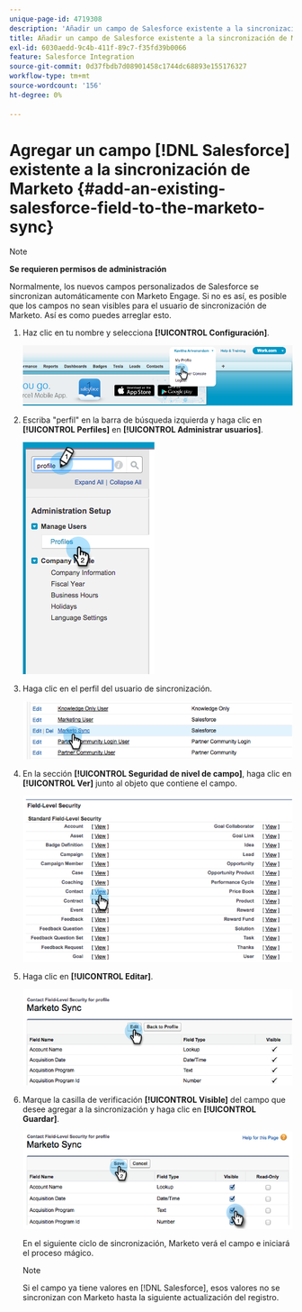 ```yaml
---
unique-page-id: 4719308
description: 'Añadir un campo de Salesforce existente a la sincronización de Marketo: documentos de Marketo, documentación del producto'
title: Añadir un campo de Salesforce existente a la sincronización de Marketo
exl-id: 6030aedd-9c4b-411f-89c7-f35fd39b0066
feature: Salesforce Integration
source-git-commit: 0d37fbdb7d08901458c1744dc68893e155176327
workflow-type: tm+mt
source-wordcount: '156'
ht-degree: 0%

---
```


# Agregar un campo [!DNL Salesforce] existente a la sincronización de Marketo {#add-an-existing-salesforce-field-to-the-marketo-sync}

>[!NOTE]
>
>**Se requieren permisos de administración**

Normalmente, los nuevos campos personalizados de Salesforce se sincronizan automáticamente con Marketo Engage. Si no es así, es posible que los campos no sean visibles para el usuario de sincronización de Marketo. Así es como puedes arreglar esto.

1. Haz clic en tu nombre y selecciona **[!UICONTROL Configuración]**.

   ![](assets/add-an-existing-salesforce-field-to-the-marketo-sync-1.png)

1. Escriba &quot;perfil&quot; en la barra de búsqueda izquierda y haga clic en **[!UICONTROL Perfiles]** en **[!UICONTROL Administrar usuarios]**.

   ![](assets/add-an-existing-salesforce-field-to-the-marketo-sync-2.png)

1. Haga clic en el perfil del usuario de sincronización.

   ![](assets/add-an-existing-salesforce-field-to-the-marketo-sync-3.png)

1. En la sección **[!UICONTROL Seguridad de nivel de campo]**, haga clic en **[!UICONTROL Ver]** junto al objeto que contiene el campo.

   ![](assets/add-an-existing-salesforce-field-to-the-marketo-sync-4.png)

1. Haga clic en **[!UICONTROL Editar]**.

   ![](assets/add-an-existing-salesforce-field-to-the-marketo-sync-5.png)

1. Marque la casilla de verificación **[!UICONTROL Visible]** del campo que desee agregar a la sincronización y haga clic en **[!UICONTROL Guardar]**.

   ![](assets/add-an-existing-salesforce-field-to-the-marketo-sync-6.png)

   En el siguiente ciclo de sincronización, Marketo verá el campo e iniciará el proceso mágico.

   >[!NOTE]
   >
   > Si el campo ya tiene valores en [!DNL Salesforce], esos valores no se sincronizan con Marketo hasta la siguiente actualización del registro.
